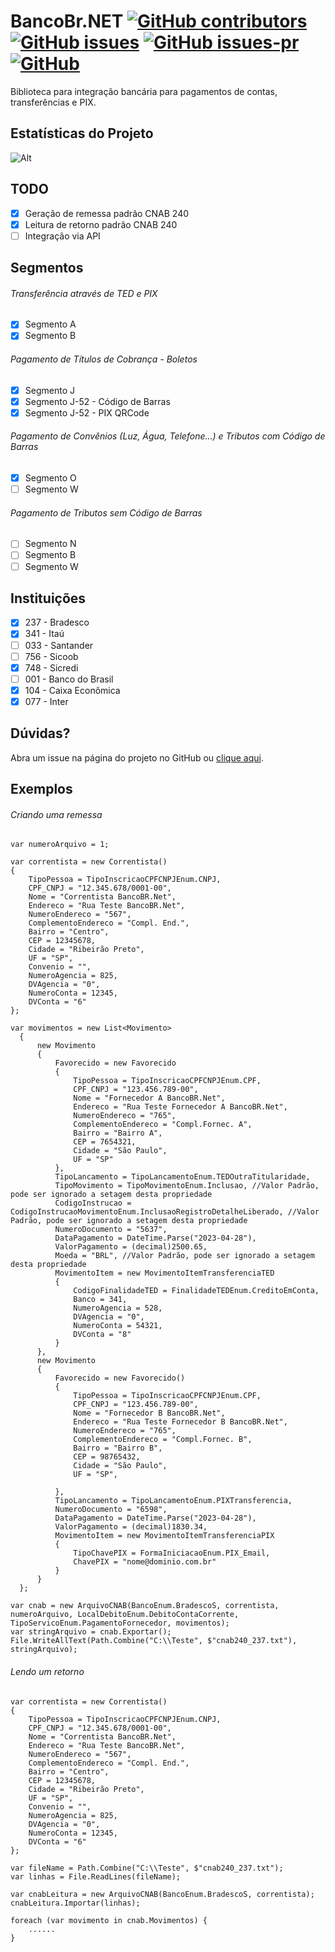 # BancoBr.NET [![GitHub contributors](https://img.shields.io/github/contributors/adrianotrentim/bancobr-net)](https://github.com/adrianotrentim/bancobr-net/graphs/contributors) [![GitHub issues](https://img.shields.io/github/issues/adrianotrentim/bancobr-net)](https://github.com/adrianotrentim/bancobr-net/issues) [![GitHub issues-pr](https://img.shields.io/github/issues-pr/adrianotrentim/bancobr-net)](https://github.com/adrianotrentim/bancobr-net/pulls) [![GitHub](https://img.shields.io/github/license/adrianotrentim/bancobr-net)](https://github.com/adrianotrentim/bancobr-net/blob/main/LICENSE)

Biblioteca para integração bancária para pagamentos de contas, transferências e PIX.

## Estatísticas do Projeto

![Alt](https://repobeats.axiom.co/api/embed/0a24518c7999f1499a1c8ffa0ae20835db99ba22.svg "Situação do Projeto")

## TODO

- [x] Geração de remessa padrão CNAB 240
- [x] Leitura de retorno padrão CNAB 240
- [ ] Integração via API

## Segmentos

###### Transferência através de TED e PIX

- [x] Segmento A
- [x] Segmento B

###### Pagamento de Títulos de Cobrança - Boletos

- [x] Segmento J
- [x] Segmento J-52 - Código de Barras
- [x] Segmento J-52 - PIX QRCode

###### Pagamento de Convênios (Luz, Água, Telefone...) e Tributos com Código de Barras

- [x] Segmento O
- [ ] Segmento W

###### Pagamento de Tributos sem Código de Barras

- [ ] Segmento N
- [ ] Segmento B
- [ ] Segmento W

## Instituições

- [x] 237 - Bradesco
- [x] 341 - Itaú
- [ ] 033 - Santander
- [ ] 756 - Sicoob
- [x] 748 - Sicredi
- [ ] 001 - Banco do Brasil
- [x] 104 - Caixa Econômica
- [x] 077 - Inter

## Dúvidas?

Abra um issue na página do projeto no GitHub ou [clique aqui](https://github.com/adrianotentim/bancobr-net/issues).

## Exemplos

###### Criando uma remessa

```
var numeroArquivo = 1;

var correntista = new Correntista()
{
    TipoPessoa = TipoInscricaoCPFCNPJEnum.CNPJ,
    CPF_CNPJ = "12.345.678/0001-00",
    Nome = "Correntista BancoBR.Net",
    Endereco = "Rua Teste BancoBR.Net",
    NumeroEndereco = "567",
    ComplementoEndereco = "Compl. End.",
    Bairro = "Centro",
    CEP = 12345678,
    Cidade = "Ribeirão Preto",
    UF = "SP",
    Convenio = "",
    NumeroAgencia = 825,
    DVAgencia = "0",
    NumeroConta = 12345,
    DVConta = "6"
};

var movimentos = new List<Movimento>
  {
      new Movimento
      {
          Favorecido = new Favorecido
          {
              TipoPessoa = TipoInscricaoCPFCNPJEnum.CPF,
              CPF_CNPJ = "123.456.789-00",
              Nome = "Fornecedor A BancoBR.Net",
              Endereco = "Rua Teste Fornecedor A BancoBR.Net",
              NumeroEndereco = "765",
              ComplementoEndereco = "Compl.Fornec. A",
              Bairro = "Bairro A",
              CEP = 7654321,
              Cidade = "São Paulo",
              UF = "SP"
          },
          TipoLancamento = TipoLancamentoEnum.TEDOutraTitularidade,
          TipoMovimento = TipoMovimentoEnum.Inclusao, //Valor Padrão, pode ser ignorado a setagem desta propriedade
          CodigoInstrucao = CodigoInstrucaoMovimentoEnum.InclusaoRegistroDetalheLiberado, //Valor Padrão, pode ser ignorado a setagem desta propriedade
          NumeroDocumento = "5637",
          DataPagamento = DateTime.Parse("2023-04-28"),
          ValorPagamento = (decimal)2500.65,
          Moeda = "BRL", //Valor Padrão, pode ser ignorado a setagem desta propriedade
          MovimentoItem = new MovimentoItemTransferenciaTED
          {
              CodigoFinalidadeTED = FinalidadeTEDEnum.CreditoEmConta,
              Banco = 341,
              NumeroAgencia = 528,
              DVAgencia = "0",
              NumeroConta = 54321,
              DVConta = "8"
          }
      },
      new Movimento
      {
          Favorecido = new Favorecido()
          {
              TipoPessoa = TipoInscricaoCPFCNPJEnum.CPF,
              CPF_CNPJ = "123.456.789-00",
              Nome = "Fornecedor B BancoBR.Net",
              Endereco = "Rua Teste Fornecedor B BancoBR.Net",
              NumeroEndereco = "765",
              ComplementoEndereco = "Compl.Fornec. B",
              Bairro = "Bairro B",
              CEP = 98765432,
              Cidade = "São Paulo",
              UF = "SP",
  
          },
          TipoLancamento = TipoLancamentoEnum.PIXTransferencia,
          NumeroDocumento = "6598",
          DataPagamento = DateTime.Parse("2023-04-28"),
          ValorPagamento = (decimal)1830.34,
          MovimentoItem = new MovimentoItemTransferenciaPIX
          {
              TipoChavePIX = FormaIniciacaoEnum.PIX_Email,
              ChavePIX = "nome@dominio.com.br"
          }
      }
  };

var cnab = new ArquivoCNAB(BancoEnum.BradescoS, correntista, numeroArquivo, LocalDebitoEnum.DebitoContaCorrente, TipoServicoEnum.PagamentoFornecedor, movimentos);
var stringArquivo = cnab.Exportar();
File.WriteAllText(Path.Combine("C:\\Teste", $"cnab240_237.txt"), stringArquivo);

```

###### Lendo um retorno

```
var correntista = new Correntista()
{
    TipoPessoa = TipoInscricaoCPFCNPJEnum.CNPJ,
    CPF_CNPJ = "12.345.678/0001-00",
    Nome = "Correntista BancoBR.Net",
    Endereco = "Rua Teste BancoBR.Net",
    NumeroEndereco = "567",
    ComplementoEndereco = "Compl. End.",
    Bairro = "Centro",
    CEP = 12345678,
    Cidade = "Ribeirão Preto",
    UF = "SP",
    Convenio = "",
    NumeroAgencia = 825,
    DVAgencia = "0",
    NumeroConta = 12345,
    DVConta = "6"
};

var fileName = Path.Combine("C:\\Teste", $"cnab240_237.txt");
var linhas = File.ReadLines(fileName);

var cnabLeitura = new ArquivoCNAB(BancoEnum.BradescoS, correntista);
cnabLeitura.Importar(linhas);

foreach (var movimento in cnab.Movimentos) {
    ......
}

```
